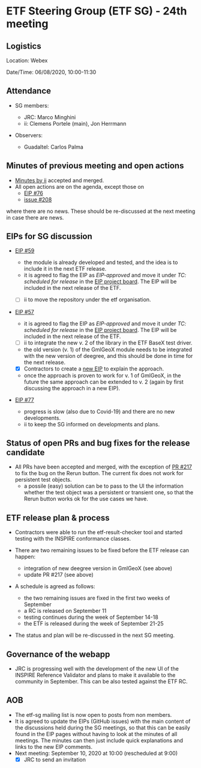 # ETF Steering Group (ETF SG) - 24th meeting

## Logistics

Location: Webex

Date/Time: 06/08/2020, 10:00-11:30

## Attendance

- SG members:
  - JRC: Marco Minghini
  - ii: Clemens Portele (main), Jon Herrmann

- Observers:
  - Guadaltel: Carlos Palma

## Minutes of previous meeting and open actions

- [Minutes by ii](https://github.com/etf-validator/governance/blob/master/Meetings/SG/20200616.md) accepted and merged.
- All open actions are on the agenda, except those on
  - [EIP #76](https://github.com/etf-validator/governance/issues/76)
  - [issue #208](https://github.com/etf-validator/etf-webapp/issues/208#issuecomment-619811910)

where there are no news. These should be re-discussed at the next meeting in case there are news.

## EIPs for SG discussion

- [EIP #59](https://github.com/etf-validator/governance/issues/59)

  - the module is already developed and tested, and the idea is to include it in the next ETF release.
  - it is agreed to flag the EIP as _EIP-approved_ and move it under _TC: scheduled for release_ in the [EIP project board](https://github.com/orgs/etf-validator/projects/2). The EIP will be included in the next release of the ETF.
  - [ ] ii to move the repository under the etf organisation.


- [EIP #57](https://github.com/etf-validator/governance/issues/57)

  - it is agreed to flag the EIP as _EIP-approved_ and move it under _TC: scheduled for release_ in the [EIP project board](https://github.com/orgs/etf-validator/projects/2). The EIP will be included in the next release of the ETF.
  - [ ] ii to integrate the new v. 2 of the library in the ETF BaseX test driver.
  - the old version (v. 1) of the GmlGeoX module needs to be integrated with the new version of deegree, and this should be done in time for the next release.
  - [x] Contractors to create a [new EIP](https://github.com/etf-validator/governance/issues/96) to explain the approach.
  - once the approach is proven to work for v. 1 of GmlGeoX, in the future the same approach can be extended to v. 2 (again by first discussing the approach in a new EIP).


- [EIP #77](https://github.com/etf-validator/governance/issues/77)

  - progress is slow (also due to Covid-19) and there are no new developments.
  - ii to keep the SG informed on developments and plans.


## Status of open PRs and bug fixes for the release candidate

- All PRs have been accepted and merged, with the exception of [PR #217](https://github.com/etf-validator/etf-webapp/pull/217) to fix the bug on the Rerun button. The current fix does not work for persistent test objects.
  - a possile (easy) solution can be to pass to the UI the information whether the test object was a persistent or transient one, so that the Rerun button works ok for the use cases we have. 


## ETF release plan & process

- Contractors were able to run the etf-result-checker tool and started testing with the INSPIRE conformance classes.

- There are two remaining issues to be fixed before the ETF release can happen:
  - integration of new deegree version in GmlGeoX (see above)
  - update PR #217 (see above)

- A schedule is agreed as follows:
  - the two remaining issues are fixed in the first two weeks of September
  - a RC is released on September 11
  - testing continues during the week of September 14-18
  - the ETF is released during the week of September 21-25

- The status and plan will be re-discussed in the next SG meeting.


## Governance of the webapp

- JRC is progressing well with the development of the new UI of the INSPIRE Reference Validator and plans to make it available to the community in September. This can be also tested against the ETF RC. 



## AOB

- The etf-sg mailing list is now open to posts from non members.
- It is agreed to update the EIPs (GitHub issues) with the main content of the discussions held during the SG meetings, so that this can be easily found in the EIP pages without having to look at the minutes of all meetings. The minutes can then just include quick explanations and links to the new EIP comments.
- Next meeting: September 10, 2020 at 10:00 (rescheduled at 9:00)
  - [x] JRC to send an invitation